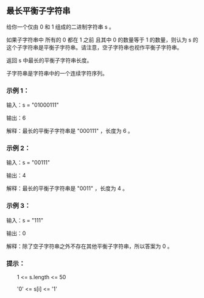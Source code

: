 ## 最长平衡子字符串

给你一个仅由 0 和 1 组成的二进制字符串 s 。

如果子字符串中 所有的 0 都在 1 之前 且其中 0 的数量等于 1 的数量，则认为 s 的这个子字符串是平衡子字符串。请注意，空子字符串也视作平衡子字符串。

返回  s 中最长的平衡子字符串长度。

子字符串是字符串中的一个连续字符序列。



### 示例 1：

输入：s = "01000111"

输出：6

解释：最长的平衡子字符串是 "000111" ，长度为 6 。

### 示例 2：

输入：s = "00111"

输出：4

解释：最长的平衡子字符串是 "0011" ，长度为  4 。

### 示例 3：

输入：s = "111"

输出：0

解释：除了空子字符串之外不存在其他平衡子字符串，所以答案为 0 。



### 提示：

&emsp;&emsp;1 <= s.length <= 50

&emsp;&emsp;'0' <= s[i] <= '1'

